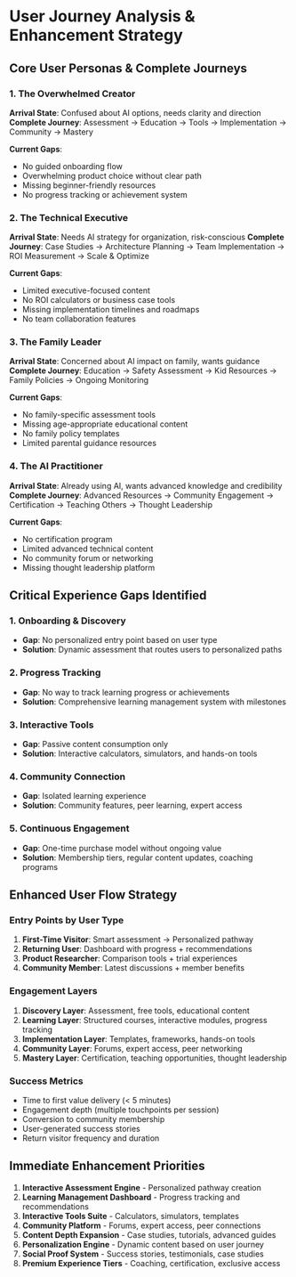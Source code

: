 # User Journey Analysis & Enhancement Strategy

## Core User Personas & Complete Journeys

### 1. The Overwhelmed Creator
**Arrival State**: Confused about AI options, needs clarity and direction
**Complete Journey**: Assessment → Education → Tools → Implementation → Community → Mastery

**Current Gaps**:
- No guided onboarding flow
- Overwhelming product choice without clear path
- Missing beginner-friendly resources
- No progress tracking or achievement system

### 2. The Technical Executive
**Arrival State**: Needs AI strategy for organization, risk-conscious
**Complete Journey**: Case Studies → Architecture Planning → Team Implementation → ROI Measurement → Scale & Optimize

**Current Gaps**:
- Limited executive-focused content
- No ROI calculators or business case tools
- Missing implementation timelines and roadmaps
- No team collaboration features

### 3. The Family Leader
**Arrival State**: Concerned about AI impact on family, wants guidance
**Complete Journey**: Education → Safety Assessment → Kid Resources → Family Policies → Ongoing Monitoring

**Current Gaps**:
- No family-specific assessment tools
- Missing age-appropriate educational content
- No family policy templates
- Limited parental guidance resources

### 4. The AI Practitioner
**Arrival State**: Already using AI, wants advanced knowledge and credibility
**Complete Journey**: Advanced Resources → Community Engagement → Certification → Teaching Others → Thought Leadership

**Current Gaps**:
- No certification program
- Limited advanced technical content
- No community forum or networking
- Missing thought leadership platform

## Critical Experience Gaps Identified

### 1. Onboarding & Discovery
- **Gap**: No personalized entry point based on user type
- **Solution**: Dynamic assessment that routes users to personalized paths

### 2. Progress Tracking
- **Gap**: No way to track learning progress or achievements
- **Solution**: Comprehensive learning management system with milestones

### 3. Interactive Tools
- **Gap**: Passive content consumption only
- **Solution**: Interactive calculators, simulators, and hands-on tools

### 4. Community Connection
- **Gap**: Isolated learning experience
- **Solution**: Community features, peer learning, expert access

### 5. Continuous Engagement
- **Gap**: One-time purchase model without ongoing value
- **Solution**: Membership tiers, regular content updates, coaching programs

## Enhanced User Flow Strategy

### Entry Points by User Type
1. **First-Time Visitor**: Smart assessment → Personalized pathway
2. **Returning User**: Dashboard with progress + recommendations
3. **Product Researcher**: Comparison tools + trial experiences
4. **Community Member**: Latest discussions + member benefits

### Engagement Layers
1. **Discovery Layer**: Assessment, free tools, educational content
2. **Learning Layer**: Structured courses, interactive modules, progress tracking
3. **Implementation Layer**: Templates, frameworks, hands-on tools
4. **Community Layer**: Forums, expert access, peer networking
5. **Mastery Layer**: Certification, teaching opportunities, thought leadership

### Success Metrics
- Time to first value delivery (< 5 minutes)
- Engagement depth (multiple touchpoints per session)
- Conversion to community membership
- User-generated success stories
- Return visitor frequency and duration

## Immediate Enhancement Priorities

1. **Interactive Assessment Engine** - Personalized pathway creation
2. **Learning Management Dashboard** - Progress tracking and recommendations
3. **Interactive Tools Suite** - Calculators, simulators, templates
4. **Community Platform** - Forums, expert access, peer connections
5. **Content Depth Expansion** - Case studies, tutorials, advanced guides
6. **Personalization Engine** - Dynamic content based on user journey
7. **Social Proof System** - Success stories, testimonials, case studies
8. **Premium Experience Tiers** - Coaching, certification, exclusive access